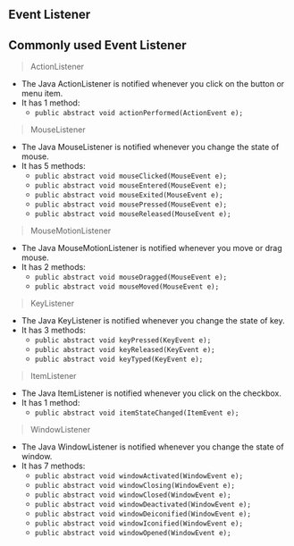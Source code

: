 ## Event Listener
	

## Commonly used Event Listener

>ActionListener

- The Java ActionListener is notified whenever you click on the button or menu item.
- It has 1 method:
	- `public abstract void actionPerformed(ActionEvent e);`


>MouseListener

- The Java MouseListener is notified whenever you change the state of mouse.
- It has 5 methods:
	- `public abstract void mouseClicked(MouseEvent e);`  
	- `public abstract void mouseEntered(MouseEvent e);`  
	- `public abstract void mouseExited(MouseEvent e);`  
	- `public abstract void mousePressed(MouseEvent e);`  
	- `public abstract void mouseReleased(MouseEvent e);`   

>MouseMotionListener

- The Java MouseMotionListener is notified whenever you move or drag mouse.
- It has 2 methods:
	- `public abstract void mouseDragged(MouseEvent e);`
	- `public abstract void mouseMoved(MouseEvent e);`


>KeyListener

- The Java KeyListener is notified whenever you change the state of key.
- It has 3 methods:
	- `public abstract void keyPressed(KeyEvent e);`  
	- `public abstract void keyReleased(KeyEvent e);`  
	- `public abstract void keyTyped(KeyEvent e);`  


>ItemListener

- The Java ItemListener is notified whenever you click on the checkbox.
- It has 1 method:
	- `public abstract void itemStateChanged(ItemEvent e);`


>WindowListener

- The Java WindowListener is notified whenever you change the state of window.
- It has 7 methods:
	- `public abstract void windowActivated(WindowEvent e);`  
	- `public abstract void windowClosing(WindowEvent e);`  
	- `public abstract void windowClosed(WindowEvent e);`  
	- `public abstract void windowDeactivated(WindowEvent e);`  
	- `public abstract void windowDeiconified(WindowEvent e);`  
	- `public abstract void windowIconified(WindowEvent e);`  
	- `public abstract void windowOpened(WindowEvent e);`  
